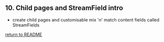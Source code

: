 ## 10. Child pages and StreamField intro
  - create child pages and customisable mix 'n' match content fields called StreamFields

[return to README](README.md#course)
